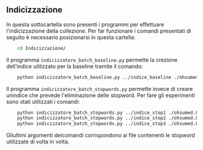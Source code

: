 ## Indicizzazione
In questa sottocartella sono presenti i programmi per effettuare l'indicizzazione della collezione.
Per far funzionare i comandi presentati di seguito è necessario posizionarsi in questa cartella:
```bash
	cd Indicizzazione/
```

Il programma ```indicizzatore_batch_baseline.py``` permette la crezione dell'indice utilizzato per la baseline tramite il comando:
```bash
	python indicizzatore_batch_baseline.py ../indice_baseline ./ohsumed.87.xml
```

Il programma ```indicizzatore_batch_stopwords.py``` permette invece di creare unindice che prevede l'eliminazione delle stopword.
Per fare gli esperimenti sono stati utilizzati i comandi:
```bash
	python indicizzatore_batch_stopwords.py ../indice_stop1 ./ohsumed.87.xml ./stopWords_generali.txt 
	python indicizzatore_batch_stopwords.py ../indice_stop2 ./ohsumed.87.xml ./stopWords_clinico.json
	python indicizzatore_batch_stopwords.py ../indice_stop3 ./ohsumed.87.xml ./stopWords_clinico_3.json
```
Gliultimi argomenti deicomandi corrispondono ai file contenenti le stopword  utilizzate di volta in volta.
